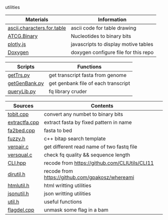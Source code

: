 utilities

|Materials|Information
|---------|-----------
|[ascii.characters.for.table](./ascii.characters.for.table)|ascii code for table drawing
|[ATCG.Binary](./ATCG.Binary)|Nucleotides to binary bits
|[plotly.js](./plotly.js)|javascripts to display motive tables
|[Doxygen](./Doxygen)|doxygen configure file for this repo

|Scripts|Functions
|-------|---------
|[getTrs.py](./getTrs.py)|get transcript fasta from genome
|[getGenBank.py](./getGenBank.py)|get genbank file of each transcript
|[queryLib.py](./queryLib.py)|fq library cruder|  

|Sources|Contents
|----|-----------
|[tobit.cpp](./tbit.cpp)|convert any numbet to binary bits
|[extractfa.cpp](./extractfa.cpp)|extract fasta by fixed pattern in name
|[fa2bed.cpp](./fa2bed.cpp)|fasta to bed
|[fuzzy.h](./fuzzy.h)|c++ bitap search template
|[verpair.c](./verpair.c)|get different read name of two fastq file
|[versqual.c](./versqual.c)|check fq quality && sequence length
|[CLI.hpp](./CLI.hpp)|recode from https://github.com/CLIUtils/CLI11
|[dirutil.h](./dirutil.h)|recode from https://github.com/gpakosz/whereami
|[htmlutil.h](./htmlutil.h)|html writting utilities
|[jsonutil.h](./jsonutil.h)|json writting utilities
|[util.h](./util.h)|useful functions
|[flagdel.cpp](./flagdel.cpp)|unmask some flag in a bam
